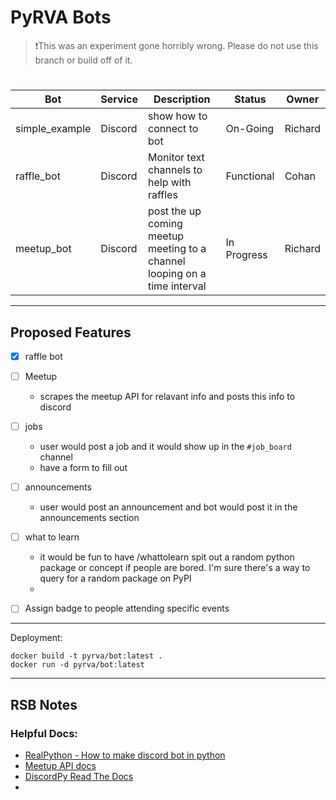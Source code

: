 # PyRVA Bots

>❗This was an experiment gone horribly wrong. Please do not use this branch or build off of it.  

# 
Bot | Service | Description | Status | Owner
---|---|---|---|---
simple_example | Discord | show how to connect to bot | On-Going | Richard
raffle_bot | Discord | Monitor text channels to help with raffles | Functional | Cohan
meetup_bot | Discord | post the up coming meetup meeting to a channel looping on a time  interval | In Progress | Richard

---
## Proposed Features

- [X] raffle bot
- [ ] Meetup
    - scrapes the meetup API for relavant info and posts this info to discord
- [ ] jobs
	- user would post a job and it would show up in the `#job_board` channel
	- have a form to fill out
- [ ] announcements
	- user would post an announcement and bot would post it in the announcements section
- [ ] what to learn
	- it would be fun to have /whattolearn spit out a random python package or concept if people are bored. I'm sure there's a way to query for a random package on PyPI
	- 
- [ ] Assign badge to people attending specific events


---
Deployment:

```
docker build -t pyrva/bot:latest .
docker run -d pyrva/bot:latest
```

---
## RSB Notes

### Helpful Docs:
- [RealPython - How to make discord bot in python](https://realpython.com/how-to-make-a-discord-bot-python/#how-to-make-a-discord-bot-in-python)
- [Meetup API docs](https://secure.meetup.com/meetup_api/console/)
- [DiscordPy Read The Docs](https://discordpy.readthedocs.io/en/latest/index.html)
- []()
